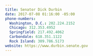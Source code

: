 ```yaml
---
title: Senator Dick Durbin
date: 2017-07-08 01:16:00 -05:00
phone-numbers:
  Washington, D.C.: 202.224.2152
  Chicago: 312.353.4952
  Springfield: 217.492.4062
  Carbondale: 618.351.1122
  Rock Island: 309.786.5173
website: https://www.durbin.senate.gov
---
```


